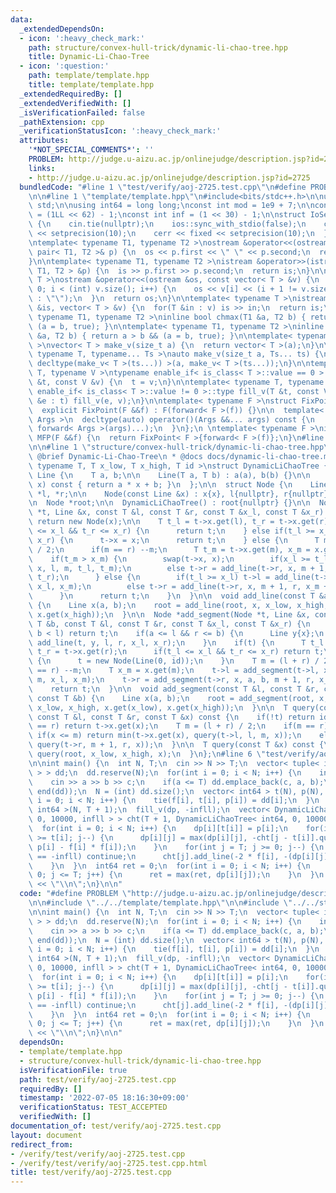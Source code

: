 ```yaml
---
data:
  _extendedDependsOn:
  - icon: ':heavy_check_mark:'
    path: structure/convex-hull-trick/dynamic-li-chao-tree.hpp
    title: Dynamic-Li-Chao-Tree
  - icon: ':question:'
    path: template/template.hpp
    title: template/template.hpp
  _extendedRequiredBy: []
  _extendedVerifiedWith: []
  _isVerificationFailed: false
  _pathExtension: cpp
  _verificationStatusIcon: ':heavy_check_mark:'
  attributes:
    '*NOT_SPECIAL_COMMENTS*': ''
    PROBLEM: http://judge.u-aizu.ac.jp/onlinejudge/description.jsp?id=2725
    links:
    - http://judge.u-aizu.ac.jp/onlinejudge/description.jsp?id=2725
  bundledCode: "#line 1 \"test/verify/aoj-2725.test.cpp\"\n#define PROBLEM \"http://judge.u-aizu.ac.jp/onlinejudge/description.jsp?id=2725\"\
    \n\n#line 1 \"template/template.hpp\"\n#include<bits/stdc++.h>\n\nusing namespace\
    \ std;\n\nusing int64 = long long;\nconst int mod = 1e9 + 7;\n\nconst int64 infll\
    \ = (1LL << 62) - 1;\nconst int inf = (1 << 30) - 1;\n\nstruct IoSetup {\n  IoSetup()\
    \ {\n    cin.tie(nullptr);\n    ios::sync_with_stdio(false);\n    cout << fixed\
    \ << setprecision(10);\n    cerr << fixed << setprecision(10);\n  }\n} iosetup;\n\
    \ntemplate< typename T1, typename T2 >\nostream &operator<<(ostream &os, const\
    \ pair< T1, T2 >& p) {\n  os << p.first << \" \" << p.second;\n  return os;\n\
    }\n\ntemplate< typename T1, typename T2 >\nistream &operator>>(istream &is, pair<\
    \ T1, T2 > &p) {\n  is >> p.first >> p.second;\n  return is;\n}\n\ntemplate< typename\
    \ T >\nostream &operator<<(ostream &os, const vector< T > &v) {\n  for(int i =\
    \ 0; i < (int) v.size(); i++) {\n    os << v[i] << (i + 1 != v.size() ? \" \"\
    \ : \"\");\n  }\n  return os;\n}\n\ntemplate< typename T >\nistream &operator>>(istream\
    \ &is, vector< T > &v) {\n  for(T &in : v) is >> in;\n  return is;\n}\n\ntemplate<\
    \ typename T1, typename T2 >\ninline bool chmax(T1 &a, T2 b) { return a < b &&\
    \ (a = b, true); }\n\ntemplate< typename T1, typename T2 >\ninline bool chmin(T1\
    \ &a, T2 b) { return a > b && (a = b, true); }\n\ntemplate< typename T = int64\
    \ >\nvector< T > make_v(size_t a) {\n  return vector< T >(a);\n}\n\ntemplate<\
    \ typename T, typename... Ts >\nauto make_v(size_t a, Ts... ts) {\n  return vector<\
    \ decltype(make_v< T >(ts...)) >(a, make_v< T >(ts...));\n}\n\ntemplate< typename\
    \ T, typename V >\ntypename enable_if< is_class< T >::value == 0 >::type fill_v(T\
    \ &t, const V &v) {\n  t = v;\n}\n\ntemplate< typename T, typename V >\ntypename\
    \ enable_if< is_class< T >::value != 0 >::type fill_v(T &t, const V &v) {\n  for(auto\
    \ &e : t) fill_v(e, v);\n}\n\ntemplate< typename F >\nstruct FixPoint : F {\n\
    \  explicit FixPoint(F &&f) : F(forward< F >(f)) {}\n\n  template< typename...\
    \ Args >\n  decltype(auto) operator()(Args &&... args) const {\n    return F::operator()(*this,\
    \ forward< Args >(args)...);\n  }\n};\n \ntemplate< typename F >\ninline decltype(auto)\
    \ MFP(F &&f) {\n  return FixPoint< F >{forward< F >(f)};\n}\n#line 4 \"test/verify/aoj-2725.test.cpp\"\
    \n\n#line 1 \"structure/convex-hull-trick/dynamic-li-chao-tree.hpp\"\n/**\n *\
    \ @brief Dynamic-Li-Chao-Tree\n * @docs docs/dynamic-li-chao-tree.md\n*/\ntemplate<\
    \ typename T, T x_low, T x_high, T id >\nstruct DynamicLiChaoTree {\n\n  struct\
    \ Line {\n    T a, b;\n\n    Line(T a, T b) : a(a), b(b) {}\n\n    inline T get(T\
    \ x) const { return a * x + b; }\n  };\n\n  struct Node {\n    Line x;\n    Node\
    \ *l, *r;\n\n    Node(const Line &x) : x{x}, l{nullptr}, r{nullptr} {}\n  };\n\
    \n  Node *root;\n\n  DynamicLiChaoTree() : root{nullptr} {}\n\n  Node *add_line(Node\
    \ *t, Line &x, const T &l, const T &r, const T &x_l, const T &x_r) {\n    if(!t)\
    \ return new Node(x);\n\n    T t_l = t->x.get(l), t_r = t->x.get(r);\n\n    if(t_l\
    \ <= x_l && t_r <= x_r) {\n      return t;\n    } else if(t_l >= x_l && t_r >=\
    \ x_r) {\n      t->x = x;\n      return t;\n    } else {\n      T m = (l + r)\
    \ / 2;\n      if(m == r) --m;\n      T t_m = t->x.get(m), x_m = x.get(m);\n  \
    \    if(t_m > x_m) {\n        swap(t->x, x);\n        if(x_l >= t_l) t->l = add_line(t->l,\
    \ x, l, m, t_l, t_m);\n        else t->r = add_line(t->r, x, m + 1, r, t_m + x.a,\
    \ t_r);\n      } else {\n        if(t_l >= x_l) t->l = add_line(t->l, x, l, m,\
    \ x_l, x_m);\n        else t->r = add_line(t->r, x, m + 1, r, x_m + x.a, x_r);\n\
    \      }\n      return t;\n    }\n  }\n\n  void add_line(const T &a, const T &b)\
    \ {\n    Line x(a, b);\n    root = add_line(root, x, x_low, x_high, x.get(x_low),\
    \ x.get(x_high));\n  }\n\n  Node *add_segment(Node *t, Line &x, const T &a, const\
    \ T &b, const T &l, const T &r, const T &x_l, const T &x_r) {\n    if(r < a ||\
    \ b < l) return t;\n    if(a <= l && r <= b) {\n      Line y{x};\n      return\
    \ add_line(t, y, l, r, x_l, x_r);\n    }\n    if(t) {\n      T t_l = t->x.get(l),\
    \ t_r = t->x.get(r);\n      if(t_l <= x_l && t_r <= x_r) return t;\n    } else\
    \ {\n      t = new Node(Line(0, id));\n    }\n    T m = (l + r) / 2;\n    if(m\
    \ == r) --m;\n    T x_m = x.get(m);\n    t->l = add_segment(t->l, x, a, b, l,\
    \ m, x_l, x_m);\n    t->r = add_segment(t->r, x, a, b, m + 1, r, x_m + x.a, x_r);\n\
    \    return t;\n  }\n\n  void add_segment(const T &l, const T &r, const T &a,\
    \ const T &b) {\n    Line x(a, b);\n    root = add_segment(root, x, l, r - 1,\
    \ x_low, x_high, x.get(x_low), x.get(x_high));\n  }\n\n  T query(const Node *t,\
    \ const T &l, const T &r, const T &x) const {\n    if(!t) return id;\n    if(l\
    \ == r) return t->x.get(x);\n    T m = (l + r) / 2;\n    if(m == r) --m;\n   \
    \ if(x <= m) return min(t->x.get(x), query(t->l, l, m, x));\n    else return min(t->x.get(x),\
    \ query(t->r, m + 1, r, x));\n  }\n\n  T query(const T &x) const {\n    return\
    \ query(root, x_low, x_high, x);\n  }\n};\n#line 6 \"test/verify/aoj-2725.test.cpp\"\
    \n\nint main() {\n  int N, T;\n  cin >> N >> T;\n  vector< tuple< int, int, int\
    \ > > dd;\n  dd.reserve(N);\n  for(int i = 0; i < N; i++) {\n    int a, b, c;\n\
    \    cin >> a >> b >> c;\n    if(a <= T) dd.emplace_back(c, a, b);\n  }\n  sort(begin(dd),\
    \ end(dd));\n  N = (int) dd.size();\n  vector< int64 > t(N), p(N), f(N);\n  for(int\
    \ i = 0; i < N; i++) {\n    tie(f[i], t[i], p[i]) = dd[i];\n  }\n  auto dp = make_v<\
    \ int64 >(N, T + 1);\n  fill_v(dp, -infll);\n  vector< DynamicLiChaoTree< int64,\
    \ 0, 10000, infll > > cht(T + 1, DynamicLiChaoTree< int64, 0, 10000, infll >());\n\
    \  for(int i = 0; i < N; i++) {\n    dp[i][t[i]] = p[i];\n    for(int j = T; j\
    \ >= t[i]; j--) {\n      dp[i][j] = max(dp[i][j], -cht[j - t[i]].query(f[i]) +\
    \ p[i] - f[i] * f[i]);\n    }\n    for(int j = T; j >= 0; j--) {\n      if(dp[i][j]\
    \ == -infll) continue;\n      cht[j].add_line(-2 * f[i], -(dp[i][j] - f[i] * f[i]));\n\
    \    }\n  }\n  int64 ret = 0;\n  for(int i = 0; i < N; i++) {\n    for(int j =\
    \ 0; j <= T; j++) {\n      ret = max(ret, dp[i][j]);\n    }\n  }\n  cout << ret\
    \ << \"\\n\";\n}\n\n"
  code: "#define PROBLEM \"http://judge.u-aizu.ac.jp/onlinejudge/description.jsp?id=2725\"\
    \n\n#include \"../../template/template.hpp\"\n\n#include \"../../structure/convex-hull-trick/dynamic-li-chao-tree.hpp\"\
    \n\nint main() {\n  int N, T;\n  cin >> N >> T;\n  vector< tuple< int, int, int\
    \ > > dd;\n  dd.reserve(N);\n  for(int i = 0; i < N; i++) {\n    int a, b, c;\n\
    \    cin >> a >> b >> c;\n    if(a <= T) dd.emplace_back(c, a, b);\n  }\n  sort(begin(dd),\
    \ end(dd));\n  N = (int) dd.size();\n  vector< int64 > t(N), p(N), f(N);\n  for(int\
    \ i = 0; i < N; i++) {\n    tie(f[i], t[i], p[i]) = dd[i];\n  }\n  auto dp = make_v<\
    \ int64 >(N, T + 1);\n  fill_v(dp, -infll);\n  vector< DynamicLiChaoTree< int64,\
    \ 0, 10000, infll > > cht(T + 1, DynamicLiChaoTree< int64, 0, 10000, infll >());\n\
    \  for(int i = 0; i < N; i++) {\n    dp[i][t[i]] = p[i];\n    for(int j = T; j\
    \ >= t[i]; j--) {\n      dp[i][j] = max(dp[i][j], -cht[j - t[i]].query(f[i]) +\
    \ p[i] - f[i] * f[i]);\n    }\n    for(int j = T; j >= 0; j--) {\n      if(dp[i][j]\
    \ == -infll) continue;\n      cht[j].add_line(-2 * f[i], -(dp[i][j] - f[i] * f[i]));\n\
    \    }\n  }\n  int64 ret = 0;\n  for(int i = 0; i < N; i++) {\n    for(int j =\
    \ 0; j <= T; j++) {\n      ret = max(ret, dp[i][j]);\n    }\n  }\n  cout << ret\
    \ << \"\\n\";\n}\n\n"
  dependsOn:
  - template/template.hpp
  - structure/convex-hull-trick/dynamic-li-chao-tree.hpp
  isVerificationFile: true
  path: test/verify/aoj-2725.test.cpp
  requiredBy: []
  timestamp: '2022-07-05 18:16:30+09:00'
  verificationStatus: TEST_ACCEPTED
  verifiedWith: []
documentation_of: test/verify/aoj-2725.test.cpp
layout: document
redirect_from:
- /verify/test/verify/aoj-2725.test.cpp
- /verify/test/verify/aoj-2725.test.cpp.html
title: test/verify/aoj-2725.test.cpp
---
```

